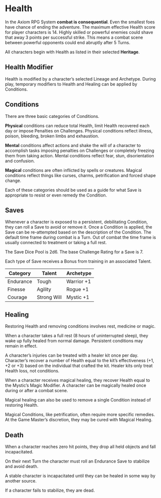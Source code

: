 # Health

In the Axiom RPG System **combat is consequential**. Even the smallest foes have chance of ending the adventure. The maximum effective Health score for player characters is 14. Highly skilled or powerful enemies could shave that away 3 points per successful strike. This means a combat scene between powerful opponents could end abruptly after 5 Turns.

All characters begin with Health as listed in their selected **Heritage**.

## Health Modifier

Health is modified by a character’s selected Lineage and Archetype. During play, temporary modifiers to Health and Healing can be applied by Conditions.

## Conditions

There are three basic categories of Conditions.

**Physical** conditions can reduce total Health, limit Health recovered each day or impose Penalties on Challenges. Physical conditions reflect illness, poison, bleeding, broken limbs and exhaustion.

**Mental** conditions affect actions and shake the will of a character to accomplish tasks imposing penalties on Challenges or completely freezing them from taking action. Mental conditions reflect fear, stun, disorientation and confusion.

**Magical** conditions are often inflicted by spells or creatures. Magical conditions reflect things like curses, charms, petrification and forced shape change.

Each of these categories should be used as a guide for what Save is appropriate to resist or even remedy the Condition.

## Saves

Whenever a character is exposed to a persistent, debilitating Condition, they can roll a Save to avoid or remove it. Once a Condition is applied, the Save can be re-attempted based on the description of the Condition. The default time frame during combat is a Turn. Out of combat the time frame is usually connected to treatment or taking a full rest.

The Save Dice Pool is 2d6. The base Challenge Rating for a Save is 7.

Each type of Save receives a Bonus from training in an associated Talent.

| **Category** | **Talent**  | **Archetype** |
| ------------ | ----------- | ------------- |
| Endurance    | Tough       | Warrior +1    |
| Finesse      | Agility     | Rogue +1      |
| Courage      | Strong Will | Mystic +1     |

## Healing

Restoring Health and removing conditions involves rest, medicine or magic.

When a character takes a full rest (8 hours of uninterrupted sleep), they wake up fully healed from normal damage. Persistent conditions may remain in effect.

A character’s injuries can be treated with a healer kit once per day. Character’s recover a number of Health equal to the kit’s effectiveness (+1, +2 or +3) based on the individual that crafted the kit. Healer kits only treat Health loss, not conditions.

When a character receives magical healing, they recover Health equal to the Mystic’s Magic Modifier. A character can be magically healed once during or after a combat scene.

Magical healing can also be used to remove a single Condition instead of restoring Health. 

Magical Conditions, like petrification, often require more specific remedies. At the Game Master’s discretion, they may be cured with Magical Healing.

## Death

When a character reaches zero hit points, they drop all held objects and fall incapacitated.

On their next Turn the character must roll an Endurance Save to stabilize and avoid death.

A stable character is incapacitated until they can be healed in some way by another source.

If a character fails to stabilize, they are dead.
